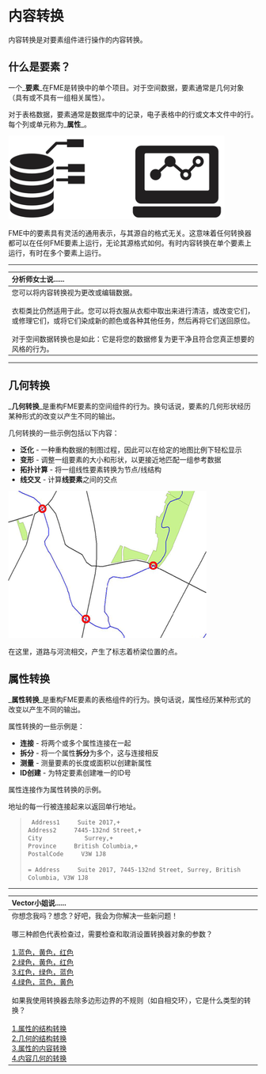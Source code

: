 # 内容转换

内容转换是对要素组件进行操作的内容转换。

## 什么是要素？

一个_**要素**_在FME是转换中的单个项目。对于空间数据，要素通常是几何对象（具有或不具有一组相关属性）。

对于表格数据，要素通常是数据库中的记录，电子表格中的行或文本文件中的行。每个列或单元称为_**属性**_。

[![](../.gitbook/assets/img2.026.featuregraphic.png)](https://github.com/safesoftware/FMETraining/blob/Desktop-Basic-2018/DesktopBasic2Transformation/Images/Img2.026.FeatureGraphic.png)

FME中的要素具有灵活的通用表示，与其源自的格式无关。这意味着任何转换器都可以在任何FME要素上运行，无论其源格式如何。有时内容转换在单个要素上运行，有时在多个要素上运行。

---

|  分析师女士说...... |
| :--- |
|  您可以将内容转换视为更改或编辑数据。  <br><br>衣柜类比仍然适用于此。您可以将衣服从衣柜中取出来进行清洁，或改变它们，或修理它们，或将它们染成新的颜色或各种其他任务，然后再将它们送回原位。  <br><br>对于空间数据转换也是如此：它是将您的数据修复为更干净且符合您真正想要的风格的行为。 |

---

## 几何转换

_**几何转换**_是重构FME要素的空间组件的行为。换句话说，要素的几何形状经历某种形式的改变以产生不同的输出。

几何转换的一些示例包括以下内容：

* **泛化** - 一种重构数据的制图过程，因此可以在给定的地图比例下轻松显示
* **变形** - 调整一组要素的大小和形状，以更接近地匹配一组参考数据
* **拓扑计算** - 将一组线性要素转换为节点/线结构
* **线交叉** - 计算**线要素**之间的交点

[![](../.gitbook/assets/img2.027.geometrictransformation.png)](https://github.com/safesoftware/FMETraining/blob/Desktop-Basic-2018/DesktopBasic2Transformation/Images/Img2.027.GeometricTransformation.png)

在这里，道路与河流相交，产生了标志着桥梁位置的点。

## 属性转换

_**属性转换**_是重构FME要素的表格组件的行为。换句话说，属性经历某种形式的改变以产生不同的输出。

属性转换的一些示例是：

* **连接** - 将两个或多个属性连接在一起
* **拆分** - 将一个属性**拆分**为多个，这与连接相反
* **测量** - 测量要素的长度或面积以创建新属性
* **ID创建** - 为特定要素创建唯一的ID号

属性连接作为属性转换的示例。

地址的每一行被连接起来以返回单行地址。

> ```text
>  Address1     Suite 2017,+
> Address2     7445-132nd Street,+
> City            Surrey,+
> Province     British Columbia,+
> PostalCode     V3W 1J8
>
> = Address     Suite 2017, 7445-132nd Street, Surrey, British Columbia, V3W 1J8
> ```

---

|  Vector小姐说...... |
| :--- |
|  你想念我吗？想念？好吧，我会为你解决一些新问题！  <br><br>哪三种颜色代表检查过，需要检查和取消设置转换器对象的参数？  <br><br>[1.蓝色，黄色，红色](http://52.73.3.37/fmedatastreaming/Manual/QAResponse2017.fmw?chapter=2&question=2&answer=1&DestDataset_TEXTLINE=C%3A%5CFMEOutput%5CQAResponse.html) <br>[2.绿色，黄色，红色](http://52.73.3.37/fmedatastreaming/Manual/QAResponse2017.fmw?chapter=2&question=2&answer=2&DestDataset_TEXTLINE=C%3A%5CFMEOutput%5CQAResponse.html) <br>[3.红色，绿色，蓝色](http://52.73.3.37/fmedatastreaming/Manual/QAResponse2017.fmw?chapter=2&question=2&answer=3&DestDataset_TEXTLINE=C%3A%5CFMEOutput%5CQAResponse.html)<br> [4.绿色，蓝色，黄色](http://52.73.3.37/fmedatastreaming/Manual/QAResponse2017.fmw?chapter=2&question=2&answer=4&DestDataset_TEXTLINE=C%3A%5CFMEOutput%5CQAResponse.html)  <br><br>如果我使用转换器去除多边形边界的不规则（如自相交环），它是什么类型的转换？  <br><br>[1.属性的结构转换](http://52.73.3.37/fmedatastreaming/Manual/QAResponse2017.fmw?chapter=2&question=3&answer=1&DestDataset_TEXTLINE=C%3A%5CFMEOutput%5CQAResponse.html)<br> [2.几何的结构转换](http://52.73.3.37/fmedatastreaming/Manual/QAResponse2017.fmw?chapter=2&question=3&answer=2&DestDataset_TEXTLINE=C%3A%5CFMEOutput%5CQAResponse.html)<br> [3.属性的内容转换](http://52.73.3.37/fmedatastreaming/Manual/QAResponse2017.fmw?chapter=2&question=3&answer=3&DestDataset_TEXTLINE=C%3A%5CFMEOutput%5CQAResponse.html)<br> [4.内容几何的转换](http://52.73.3.37/fmedatastreaming/Manual/QAResponse2017.fmw?chapter=2&question=3&answer=4&DestDataset_TEXTLINE=C%3A%5CFMEOutput%5CQAResponse.html) |

